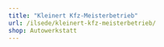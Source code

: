 ```yaml
---
title: "Kleinert Kfz-Meisterbetrieb"
url: /ilsede/kleinert-kfz-meisterbetrieb/
shop: Autowerkstatt
---
```

